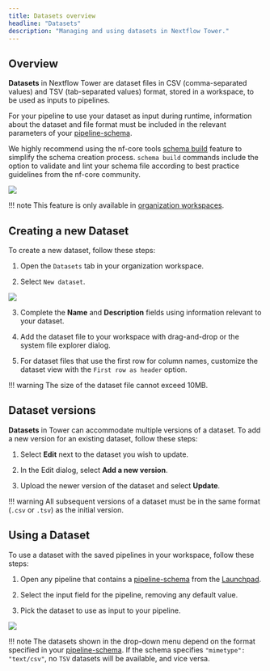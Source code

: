 ```yaml
---
title: Datasets overview
headline: "Datasets"
description: "Managing and using datasets in Nextflow Tower."
---
```


## Overview

**Datasets** in Nextflow Tower are dataset files in CSV (comma-separated values) and TSV (tab-separated values) format, stored in a workspace, to be used as inputs to pipelines.

For your pipeline to use your dataset as input during runtime, information about the dataset and file format must be included in the relevant parameters of your [pipeline-schema](../pipeline-schema/overview.md).

We highly recommend using the nf-core tools [schema build](https://nf-co.re/tools/#pipeline-schema) feature to simplify the schema creation process. `schema build` commands include the option to validate and lint your schema file according to best practice guidelines from the nf-core community.

![](_images/datasets_listing.png)

!!! note
This feature is only available in [organization workspaces](../orgs-and-teams/workspace-management.md).

## Creating a new Dataset

To create a new dataset, follow these steps:

1. Open the `Datasets` tab in your organization workspace.

2. Select `New dataset`.

![](_images/create_dataset.png)

3. Complete the **Name** and **Description** fields using information relevant to your dataset.

4. Add the dataset file to your workspace with drag-and-drop or the system file explorer dialog.

5. For dataset files that use the first row for column names, customize the dataset view with the `First row as header` option.

!!! warning
The size of the dataset file cannot exceed 10MB.

## Dataset versions

**Datasets** in Tower can accommodate multiple versions of a dataset. To add a new version for an existing dataset, follow these steps:

1. Select **Edit** next to the dataset you wish to update.

2. In the Edit dialog, select **Add a new version**.

3. Upload the newer version of the dataset and select **Update**.

!!! warning
All subsequent versions of a dataset must be in the same format (`.csv` or `.tsv`) as the initial version.

## Using a Dataset

To use a dataset with the saved pipelines in your workspace, follow these steps:

1. Open any pipeline that contains a [pipeline-schema](../pipeline-schema/overview.md) from the [Launchpad](../launch/launchpad.md).

2. Select the input field for the pipeline, removing any default value.

3. Pick the dataset to use as input to your pipeline.

![](_images/datasets_dropdown.png)

!!! note
The datasets shown in the drop-down menu depend on the format specified in your [pipeline-schema](../pipeline-schema/overview.md). If the schema specifies `"mimetype": "text/csv"`, no `TSV` datasets will be available, and vice versa.
